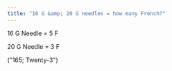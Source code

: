 ```yaml
---
title: "16 G &amp; 20 G needles = how many French?"
---
```

16 G Needle = 5 F

20 G Needle = 3 F

(&quot;165; Twenty-3&quot;)

